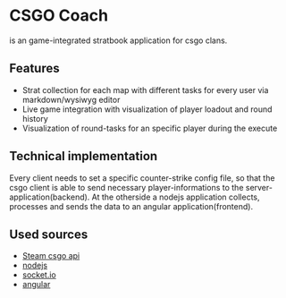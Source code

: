 # CSGO Coach
 is an game-integrated stratbook application for csgo clans.

## Features
- Strat collection for each map with different tasks for every user via markdown/wysiwyg editor
- Live game integration with visualization of player loadout and round history
- Visualization of round-tasks for an specific player during the execute

## Technical implementation
Every client needs to set a specific counter-strike config file, 
so that the csgo client is able to send necessary player-informations to the server-application(backend).
At the otherside a nodejs application collects, processes and sends the data to an angular application(frontend).

## Used sources
- [Steam csgo api](https://developer.valvesoftware.com/wiki/Counter-Strike:_Global_Offensive_Game_State_Integration)
- [nodejs](https://nodejs.org/en/)
- [socket.io](https://socket.io/)
- [angular](https://angular.io/)

